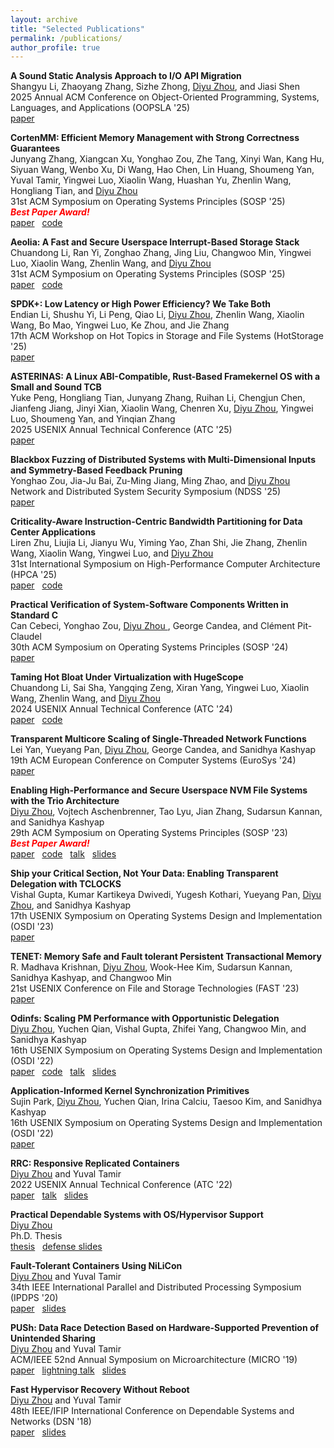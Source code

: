```yaml
---
layout: archive
title: "Selected Publications"
permalink: /publications/
author_profile: true
---
```

<!---
\* denotes equal contribution
-->

**A Sound Static Analysis Approach to I/O API Migration** \
Shangyu Li, Zhaoyang Zhang, Sizhe Zhong, <ins>Diyu Zhou</ins>, and Jiasi Shen \
2025 Annual ACM Conference on Object-Oriented Programming, Systems, Languages, and Applications (OOPSLA '25) \
<i class="fas fa-file-pdf" aria-hidden="true"></i> [paper](/files/sprout-oopsla25.pdf) 

**CortenMM: Efficient Memory Management with Strong Correctness Guarantees** \
Junyang Zhang, Xiangcan Xu, Yonghao Zou, Zhe Tang, Xinyi Wan, Kang Hu, Siyuan Wang, Wenbo Xu, Di Wang, Hao Chen, Lin Huang, Shoumeng Yan, Yuval Tamir, Yingwei Luo, Xiaolin Wang, Huashan Yu, Zhenlin Wang, Hongliang Tian, and <ins>Diyu Zhou</ins> \
31st ACM Symposium on Operating Systems Principles (SOSP '25) \
<span style="color:red"> ***Best Paper Award!*** </span> \
<i class="fas fa-file-pdf" aria-hidden="true"></i> [paper](/files/cortenmm-sosp25.pdf) 
&nbsp; <i class="fab fa-github"></i> [code](https://github.com/TELOS-syslab/CortenMM-Artifact) 



**Aeolia: A Fast and Secure Userspace Interrupt-Based Storage Stack** \
Chuandong Li, Ran Yi, Zonghao Zhang, Jing Liu, Changwoo Min, Yingwei Luo, Xiaolin Wang, Zhenlin Wang, and <ins>Diyu Zhou</ins> \
31st ACM Symposium on Operating Systems Principles (SOSP '25) \
<i class="fas fa-file-pdf" aria-hidden="true"></i> [paper](/files/aeolia-sosp25.pdf) 
&nbsp; <i class="fab fa-github"></i> [code](https://github.com/TELOS-syslab/Aeolia) 


**SPDK+: Low Latency or High Power Efficiency? We Take Both** \
Endian Li, Shushu Yi, Li Peng, Qiao Li, <ins>Diyu Zhou</ins>, Zhenlin Wang, Xiaolin Wang, Bo Mao, Yingwei Luo, Ke Zhou, and Jie Zhang \
17th ACM Workshop on Hot Topics in Storage and File Systems (HotStorage '25) \
<i class="fas fa-file-pdf" aria-hidden="true"></i> [paper](/files/spdkp-hotstorage25.pdf)


**ASTERINAS: A Linux ABI-Compatible, Rust-Based Framekernel OS with a Small and Sound TCB** \
Yuke Peng, Hongliang Tian, Junyang Zhang, Ruihan Li, Chengjun Chen, Jianfeng Jiang, Jinyi Xian, Xiaolin Wang, Chenren Xu, 
<ins>Diyu Zhou</ins>, Yingwei Luo, Shoumeng Yan, and Yinqian Zhang \
2025 USENIX Annual Technical Conference (ATC '25) \
<i class="fas fa-file-pdf" aria-hidden="true"></i> [paper](/files/asterinas-atc25.pdf)


**Blackbox Fuzzing of Distributed Systems with Multi-Dimensional Inputs and Symmetry-Based Feedback Pruning** \
Yonghao Zou, Jia-Ju Bai, Zu-Ming Jiang, Ming Zhao, and <ins> Diyu Zhou </ins> \
Network and Distributed System Security Symposium  (NDSS '25) \
<i class="fas fa-file-pdf" aria-hidden="true"></i> [paper](/files/distfuzz-ndss25.pdf)


**Criticality-Aware Instruction-Centric Bandwidth Partitioning for Data Center Applications** \
Liren Zhu, Liujia Li, Jianyu Wu, Yiming Yao, Zhan Shi, Jie Zhang, Zhenlin Wang, Xiaolin Wang, Yingwei Luo, and <ins> Diyu Zhou </ins> \
31st International Symposium on High-Performance Computer Architecture (HPCA '25) \
<i class="fas fa-file-pdf" aria-hidden="true"></i> [paper](/files/pivot-hpca25.pdf)
&nbsp; <i class="fab fa-github"></i> [code](https://github.com/TELOS-syslab/Pivot) 


**Practical Verification of System-Software Components Written in Standard C** \
Can Cebeci, Yonghao Zou, <ins> Diyu Zhou </ins>, George Candea, and Clément Pit-Claudel \
30th ACM Symposium on Operating Systems Principles (SOSP '24) \
<i class="fas fa-file-pdf" aria-hidden="true"></i> [paper](/files/tpot-sosp24.pdf)

**Taming Hot Bloat Under Virtualization with HugeScope** \
Chuandong Li, Sai Sha, Yangqing Zeng, Xiran Yang, Yingwei Luo, Xiaolin Wang, Zhenlin Wang, 
and <ins> Diyu Zhou </ins> \
2024 USENIX Annual Technical Conference (ATC '24) \
<i class="fas fa-file-pdf" aria-hidden="true"></i> [paper](/files/hugescope-atc24.pdf)
&nbsp; <i class="fab fa-github"></i> [code](https://github.com/TELOS-syslab/hugescope-atc24-ae) 

**Transparent Multicore Scaling of Single-Threaded Network Functions** \
Lei Yan, Yueyang Pan, <ins>Diyu Zhou</ins>, George Candea, and Sanidhya Kashyap \
19th ACM European Conference on Computer Systems (EuroSys '24)\
<i class="fas fa-file-pdf" aria-hidden="true"></i> [paper](/files/nfos-eurosys24.pdf)

**Enabling High-Performance and Secure Userspace NVM File Systems with the Trio Architecture** \
<ins>Diyu Zhou</ins>, Vojtech Aschenbrenner, Tao Lyu, Jian Zhang, Sudarsun Kannan, and Sanidhya Kashyap \
29th ACM Symposium on Operating Systems Principles (SOSP '23) \
<span style="color:red"> ***Best Paper Award!*** </span> \
<i class="fas fa-file-pdf" aria-hidden="true"></i> [paper](/files/trio-sosp23.pdf) 
&nbsp; <i class="fab fa-github"></i> [code](https://github.com/vmexit/trio-sosp23-ae) 
&nbsp; <i class="fab fa-youtube"></i> [talk](https://www.youtube.com/watch?v=qkMpM7XmYgc)
&nbsp; <i class="fas fa-file-powerpoint"></i> [slides](/files/trio-sosp23.pptx)

**Ship your Critical Section, Not Your Data: Enabling Transparent Delegation with TCLOCKS** \
Vishal Gupta, Kumar Kartikeya Dwivedi, Yugesh Kothari, Yueyang Pan, <ins>Diyu Zhou</ins>, and Sanidhya Kashyap \
17th USENIX Symposium on Operating Systems Design and Implementation (OSDI '23) \
<i class="fas fa-file-pdf" aria-hidden="true"></i> [paper](/files/tclocks-osdi23.pdf) 

**TENET: Memory Safe and Fault tolerant Persistent Transactional Memory** \
R. Madhava Krishnan, <ins>Diyu Zhou</ins>, Wook-Hee Kim, Sudarsun Kannan, Sanidhya Kashyap, and Changwoo Min \
21st USENIX Conference on File and Storage Technologies (FAST '23) \
<i class="fas fa-file-pdf" aria-hidden="true"></i> [paper](/files/tenet-fast23.pdf) 

**Odinfs: Scaling PM Performance with Opportunistic Delegation** \
<ins>Diyu Zhou</ins>, Yuchen Qian, Vishal Gupta, Zhifei Yang, Changwoo Min, and Sanidhya Kashyap \
16th USENIX Symposium on Operating Systems Design and Implementation (OSDI '22) \
<i class="fas fa-file-pdf" aria-hidden="true"></i> [paper](/files/odinfs-osdi22.pdf) 
&nbsp; <i class="fab fa-github"></i> [code](https://github.com/rs3lab/Odinfs) 
&nbsp; <i class="fab fa-youtube"></i> [talk](https://www.youtube.com/watch?v=MRy703zmdL8)
&nbsp; <i class="fas fa-file-powerpoint"></i> [slides](/files/odinfs-osdi22.pptx)

**Application-Informed Kernel Synchronization Primitives** \
Sujin Park, <ins>Diyu Zhou</ins>, Yuchen Qian, Irina Calciu, Taesoo Kim, and Sanidhya Kashyap \
16th USENIX Symposium on Operating Systems Design and Implementation (OSDI '22) \
<i class="fas fa-file-pdf" aria-hidden="true"></i> [paper](/files/syncord-osdi22.pdf) 

**RRC: Responsive Replicated Containers** \
<ins>Diyu Zhou</ins> and Yuval Tamir \
2022 USENIX Annual Technical Conference (ATC '22) \
<i class="fas fa-file-pdf" aria-hidden="true"></i> [paper](/files/rrc-atc22.pdf) 
&nbsp; <i class="fab fa-youtube"></i> [talk](https://www.youtube.com/watch?v=j2X63sqpDxk)
&nbsp; <i class="fas fa-file-powerpoint"></i> [slides](/files/rrc-atc22.pptx)

**Practical Dependable Systems with OS/Hypervisor Support** \
<ins>Diyu Zhou</ins> \
Ph.D. Thesis \
<i class="fas fa-file-pdf" aria-hidden="true"></i> [thesis](/files/thesis.pdf) 
&nbsp; <i class="fas fa-file-powerpoint"></i> [defense slides](/files/defense.pptx)

**Fault-Tolerant Containers Using NiLiCon** \
<ins>Diyu Zhou</ins> and Yuval Tamir \
34th IEEE International Parallel and Distributed Processing Symposium (IPDPS '20)\
<i class="fas fa-file-pdf" aria-hidden="true"></i> [paper](/files/nilicon-ipdps20.pdf) 
&nbsp; <i class="fas fa-file-powerpoint"></i> [slides](/files/nilicon-ipdps20.pptx)

**PUSh: Data Race Detection Based on Hardware-Supported Prevention of Unintended Sharing** \
<ins>Diyu Zhou</ins> and Yuval Tamir \
ACM/IEEE 52nd Annual Symposium on Microarchitecture (MICRO '19) \
<i class="fas fa-file-pdf" aria-hidden="true"></i> [paper](/files/push-micro19.pdf) 
&nbsp; <i class="fab fa-youtube"></i> [lightning talk](https://www.youtube.com/watch?v=O-V7_GvdpW8)
&nbsp; <i class="fas fa-file-powerpoint"></i> [slides](/files/push-micro19.pptx)

**Fast Hypervisor Recovery Without Reboot** \
<ins>Diyu Zhou</ins> and Yuval Tamir \
48th IEEE/IFIP International Conference on Dependable Systems and Networks (DSN '18)\
<i class="fas fa-file-pdf" aria-hidden="true"></i> [paper](/files/nilihype-dsn18.pdf) 
&nbsp; <i class="fas fa-file-powerpoint"></i> [slides](/files/nilihype-dsn18.pptx)




<!---
**Application-Informed Kernel Synchronization Primitives** \
Sujin Park*, <ins>Diyu Zhou*</ins>, Yuchen Qian, Irina Calciu, Taesoo Kim, Sanidhya Kashyap \
OSDI 2022: 16th USENIX Symposium on Operating Systems Design and Implementation 
-->


